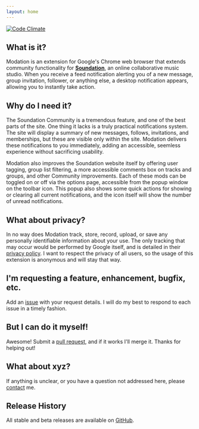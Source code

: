 ```yaml
---
layout: home
---
```


[![Code Climate](https://codeclimate.com/github/cyberbit/modation/badges/gpa.svg)](https://codeclimate.com/github/cyberbit/modation)

## What is it?
Modation is an extension for Google's Chrome web browser that extends community functionality for [**Soundation**](http://soundation.com), an online collaborative music studio. When you receive a feed notification alerting you of a new message, group invitation, follower, or anything else, a desktop notification appears, allowing you to instantly take action.

## Why do I need it?
The Soundation Community is a tremendous feature, and one of the best parts of the site. One thing it lacks is a truly practical notifications system. The site will display a summary of new messages, follows, invitations, and memberships, but these are visible only within the site. Modation delivers these notifications to you immediately, adding an accessible, seemless experience without sacrificing usability.

Modation also improves the Soundation website itself by offering user tagging, group list filtering, a more accessible comments box on tracks and groups, and other Community improvements. Each of these mods can be toggled on or off via the options page, accessible from the popup window on the toolbar icon. This popup also shows some quick actions for showing or clearing all current notifications, and the icon itself will show the number of unread notifications. 

## What about privacy?
In no way does Modation track, store, record, upload, or save any personally identifiable information about your use. The only tracking that may occur would be performed by Google itself, and is detailed in their [privacy policy](http://www.google.com/policies/privacy/). I want to respect the privacy of all users, so the usage of this extension is anonymous and will stay that way.

## I'm requesting a feature, enhancement, bugfix, etc.
Add an [issue](https://github.com/cyberbit/modation/issues) with your request details. I will do my best to respond to each issue in a timely fashion.

## But I can do it myself!
Awesome! Submit a [pull request](https://github.com/cyberbit/modation/pulls), and if it works I'll merge it. Thanks for helping out!

## What about xyz?
If anything is unclear, or you have a question not addressed here, please [contact](https://github.com/cyberbit) me.

## Release History
All stable and beta releases are available on [GitHub](https://github.com/cyberbit/modation/releases).
